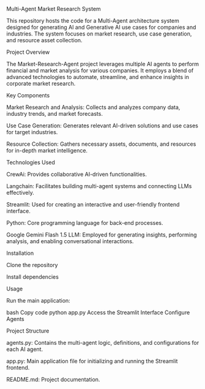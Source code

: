 Multi-Agent Market Research System



This repository hosts the code for a Multi-Agent architecture system designed for generating AI and Generative AI use cases for companies and industries. The system focuses on market research, use case generation, and resource asset collection.

Project Overview


The Market-Research-Agent project leverages multiple AI agents to perform financial and market analysis for various companies. It employs a blend of advanced technologies to automate, streamline, and enhance insights in corporate market research.

Key Components


Market Research and Analysis: Collects and analyzes company data, industry trends, and market forecasts.

Use Case Generation: Generates relevant AI-driven solutions and use cases for target industries.

Resource Collection: Gathers necessary assets, documents, and resources for in-depth market intelligence.

Technologies Used


CrewAi: Provides collaborative AI-driven functionalities.

Langchain: Facilitates building multi-agent systems and connecting LLMs effectively.

Streamlit: Used for creating an interactive and user-friendly frontend interface.

Python: Core programming language for back-end processes.

Google Gemini Flash 1.5 LLM: Employed for generating insights, performing analysis, and enabling conversational interactions.

Installation


Clone the repository


Install dependencies


Usage

Run the main application:

bash
Copy code
python app.py
Access the Streamlit Interface
Configure Agents

Project Structure


agents.py: Contains the multi-agent logic, definitions, and configurations for each AI agent.

app.py: Main application file for initializing and running the Streamlit frontend.

README.md: Project documentation.


